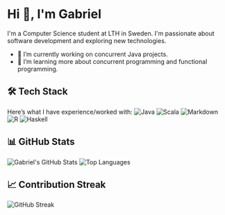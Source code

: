 # Hi 👋, I'm Gabriel
I'm a Computer Science student at LTH in Sweden. I'm passionate about software development and exploring new technologies. 

- 🔭 I’m currently working on concurrent Java projects.
- 🌱 I’m learning more about concurrent programming and functional programming.

## 🛠️ Tech Stack
Here’s what I have experience/worked with:
![Java](https://img.shields.io/badge/Java-ED8B00?style=for-the-badge&logo=java&logoColor=white)
![Scala](https://img.shields.io/badge/Scala-%23DC322F.svg?style=for-the-badge&logo=scala&logoColor=white)
![Markdown](https://img.shields.io/badge/Markdown-%23000000.svg?style=for-the-badge&logo=markdown&logoColor=white)
![R](https://img.shields.io/badge/R-276DC3?style=for-the-badge&logo=r&logoColor=white)
![Haskell](https://img.shields.io/badge/Haskell-5e5086?style=for-the-badge&logo=haskell&logoColor=white)

## 📊 GitHub Stats
![Gabriel's GitHub Stats](https://github-readme-stats.vercel.app/api?username=GabrielSkogHD&show_icons=true&theme=dark)
![Top Languages](https://github-readme-stats.vercel.app/api/top-langs/?username=GabrielSkogHD&layout=compact&theme=dark)

## 📈 Contribution Streak
![GitHub Streak](https://github-readme-streak-stats.herokuapp.com/?user=GabrielSkogHD&theme=dark)

<!--
**GabrielSkogHD/GabrielSkogHD** is a ✨ _special_ ✨ repository because its `README.md` (this file) appears on your GitHub profile.

Here are some ideas to get you started:

- 🔭 I’m currently working on ...
- 🌱 I’m currently learning ...
- 👯 I’m looking to collaborate on ...
- 🤔 I’m looking for help with ...
- 💬 Ask me about ...
- 📫 How to reach me: ...
- 😄 Pronouns: ...
- ⚡ Fun fact: ...
-->
